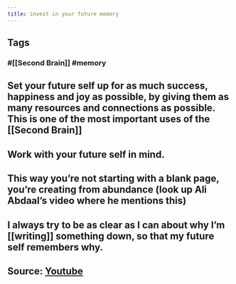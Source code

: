 ```yaml
---
title: invest in your future memory
---
```


## Tags
### #[[Second Brain]] #memory
## Set your future self up for as much success, happiness and joy as possible, by giving them as many resources and connections as possible. This is one of the most important uses of the [[Second Brain]]
## Work with your future self in mind.
## This way you’re not starting with a blank page, you’re creating from abundance (look up Ali Abdaal’s video where he mentions this)
## I always try to be as clear as I can about why I’m [[writing]] something down, so that my future self remembers why.
## Source: [Youtube](https://youtu.be/96pSnIo4nDg)
